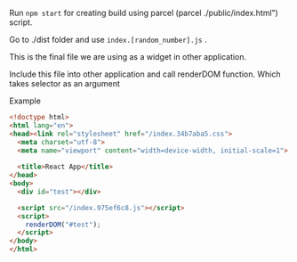 Run ```npm start``` for creating build using parcel (parcel ./public/index.html") script.

Go to ./dist folder and use ```index.[random_number].js``` . 

This is the final file we are using as a widget in other application.

Include this file into other application and call renderDOM function. Which takes selector as an argument 

Example

  ```html
  <!doctype html>
  <html lang="en">
  <head><link rel="stylesheet" href="/index.34b7aba5.css">
    <meta charset="utf-8">
    <meta name="viewport" content="width=device-width, initial-scale=1">
   
    <title>React App</title>
  </head>
  <body>
    <div id="test"></div>

    <script src="/index.975ef6c8.js"></script>
    <script>
      renderDOM("#test");
    </script>
  </body>
</html>
  ```
  
  
